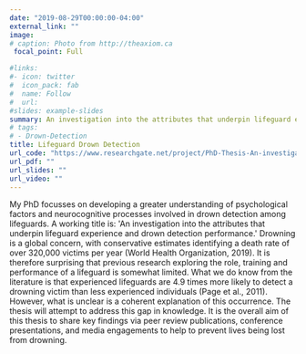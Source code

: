 ```yaml
---
date: "2019-08-29T00:00:00-04:00"
external_link: ""
image:
# caption: Photo from http://theaxiom.ca
 focal_point: Full

#links:
#- icon: twitter
#  icon_pack: fab
#  name: Follow
#  url: 
#slides: example-slides
summary: An investigation into the attributes that underpin lifeguard experience and drown detection performance.
# tags:
# - Drown-Detection
title: Lifeguard Drown Detection 
url_code: "https://www.researchgate.net/project/PhD-Thesis-An-investigation-into-the-attributes-that-underpin-lifeguard-experience-and-drown-detection-performance"
url_pdf: ""
url_slides: ""
url_video: ""
---
```


My PhD focusses on developing a greater understanding of psychological factors and neurocognitive processes involved in drown detection among lifeguards. A working title is: 'An investigation into the attributes that underpin lifeguard experience and drown detection performance.' Drowning is a global concern, with conservative estimates identifying a death rate of over 320,000 victims per year (World Health Organization, 2019). It is therefore surprising that previous research exploring the role, training and performance of a lifeguard is somewhat limited. What we do know from the literature is that experienced lifeguards are 4.9 times more likely to detect a drowning victim than less experienced individuals (Page et al., 2011). However, what is unclear is a coherent explanation of this occurrence. The thesis will attempt to address this gap in knowledge. It is the overall aim of this thesis to share key findings via peer review publications, conference presentations, and media engagements to help to prevent lives being lost from drowning.    



